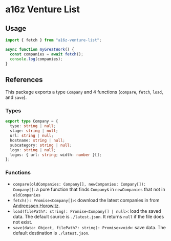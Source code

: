 # a16z Venture List

## Usage

```javascript
import { fetch } from "a16z-venture-list";

async function myGreatWork() {
  const companies = await fetch();
  console.log(companies);
}
```

## References

This package exports a type `Company` and 4 functions (`compare`, `fetch`, `load`, and `save`).

### Types

```typescript
export type Company = {
  type: string | null;
  stage: string | null;
  url: string | null;
  hostname: string | null;
  subcategory: string | null;
  logo: string | null;
  logos: { url: string; width: number }[];
};
```

### Functions

- `compare(oldCompanies: Company[], newCompanies: Company[]): Company[]`: a pure function that finds `Company`s in `newCompanies` that not in `oldCompanies`
- `fetch(): Promise<Company[]>`: download the latest companies in from [Andreessen Horowitz][a16z].
- `load(filePath?: string): Promise<Company[] | null>`: load the saved data. The default source is `./latest.json`. It returns `null` if the file does not exist.
- `save(data: Object, filePath?: string): Promise<void>`: save data. The default destination is `./latest.json`.

[a16z]: https://a16z.com
